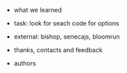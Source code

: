 - what we learned

- task: look for seach code for options


- external: bishop, senecajs, bloomrun
- thanks, contacts and feedback
- authors
